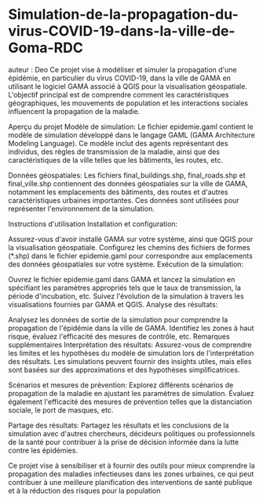 # Simulation-de-la-propagation-du-virus-COVID-19-dans-la-ville-de-Goma-RDC
auteur : Deo
Ce projet vise à modéliser et simuler la propagation d'une épidémie, en particulier du virus COVID-19, dans la ville de GAMA en utilisant le logiciel GAMA associé à QGIS pour la visualisation géospatiale. L'objectif principal est de comprendre comment les caractéristiques géographiques, les mouvements de population et les interactions sociales influencent la propagation de la maladie.

Aperçu du projet
Modèle de simulation: Le fichier epidemie.gaml contient le modèle de simulation développé dans le langage GAML (GAMA Architecture Modeling Language). Ce modèle inclut des agents représentant des individus, des règles de transmission de la maladie, ainsi que des caractéristiques de la ville telles que les bâtiments, les routes, etc.

Données géospatiales: Les fichiers final_buildings.shp, final_roads.shp et final_ville.shp contiennent des données géospatiales sur la ville de GAMA, notamment les emplacements des bâtiments, des routes et d'autres caractéristiques urbaines importantes. Ces données sont utilisées pour représenter l'environnement de la simulation.

Instructions d'utilisation
Installation et configuration:

Assurez-vous d'avoir installé GAMA sur votre système, ainsi que QGIS pour la visualisation géospatiale.
Configurez les chemins des fichiers de formes (*.shp) dans le fichier epidemie.gaml pour correspondre aux emplacements des données géospatiales sur votre système.
Exécution de la simulation:

Ouvrez le fichier epidemie.gaml dans GAMA et lancez la simulation en spécifiant les paramètres appropriés tels que le taux de transmission, la période d'incubation, etc.
Suivez l'évolution de la simulation à travers les visualisations fournies par GAMA et QGIS.
Analyse des résultats:

Analysez les données de sortie de la simulation pour comprendre la propagation de l'épidémie dans la ville de GAMA. Identifiez les zones à haut risque, évaluez l'efficacité des mesures de contrôle, etc.
Remarques supplémentaires
Interprétation des résultats: Assurez-vous de comprendre les limites et les hypothèses du modèle de simulation lors de l'interprétation des résultats. Les simulations peuvent fournir des insights utiles, mais elles sont basées sur des approximations et des hypothèses simplificatrices.

Scénarios et mesures de prévention: Explorez différents scénarios de propagation de la maladie en ajustant les paramètres de simulation. Évaluez également l'efficacité des mesures de prévention telles que la distanciation sociale, le port de masques, etc.

Partage des résultats: Partagez les résultats et les conclusions de la simulation avec d'autres chercheurs, décideurs politiques ou professionnels de la santé pour contribuer à la prise de décision informée dans la lutte contre les épidémies.

Ce projet vise à sensibiliser et à fournir des outils pour mieux comprendre la propagation des maladies infectieuses dans les zones urbaines, ce qui peut contribuer à une meilleure planification des interventions de santé publique et à la réduction des risques pour la population
